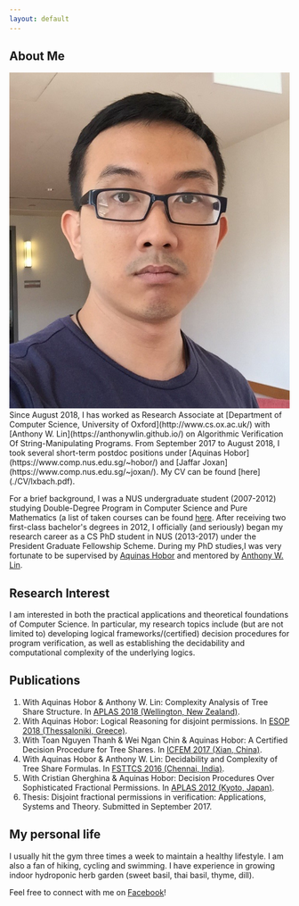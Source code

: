 ```yaml
---
layout: default
---
```


## About Me

<img class="profile-picture" src="me.jpg">
Since August 2018, I has worked as Research Associate at [Department of Computer Science, University of Oxford](http://www.cs.ox.ac.uk/) with [Anthony W. Lin](https://anthonywlin.github.io/) on Algorithmic Verification Of String-Manipulating Programs. From September 2017 to August 2018, I took several short-term postdoc positions under [Aquinas Hobor](https://www.comp.nus.edu.sg/~hobor/) and [Jaffar Joxan](https://www.comp.nus.edu.sg/~joxan/). My CV can be found [here](./CV/lxbach.pdf).

For a brief background, I was a NUS undergraduate student (2007-2012) studying Double-Degree Program in Computer Science and Pure Mathematics (a list of taken courses can be found [here](./courses.html). After receiving two first-class bachelor's degrees in 2012, I officially (and seriously) began my research career as a CS PhD student in NUS (2013-2017) under the President Graduate Fellowship Scheme. During my PhD studies,I was very fortunate to be supervised by [Aquinas Hobor](https://www.comp.nus.edu.sg/~hobor/) and mentored by [Anthony W. Lin](https://anthonywlin.github.io/).

## Research Interest

I am interested in both the practical applications and theoretical foundations of Computer Science. In particular, my research topics include (but are not limited to) developing logical frameworks/(certified) decision procedures for program verification, as well as establishing the decidability and computational complexity of the underlying logics.

## Publications

1. With Aquinas Hobor & Anthony W. Lin: Complexity Analysis of Tree Share Structure. In [APLAS 2018 (Wellington, New Zealand)](http://aplas2018.org/).
2. With Aquinas Hobor: Logical Reasoning for disjoint permissions. In [ESOP 2018 (Thessaloniki, Greece)](https://www.etaps.org/index.php/2018/esop).
3. With Toan Nguyen Thanh & Wei Ngan Chin & Aquinas Hobor: A Certified Decision Procedure for Tree Shares. In [ICFEM 2017 (Xian, China)](http://ictt.xidian.edu.cn/icfem2017/index.html).
4. With Aquinas Hobor & Anthony W. Lin: Decidability and Complexity of Tree Share Formulas. In [FSTTCS 2016 (Chennai, India)](https://www.fsttcs.org.in/archives/2016/).
5. With Cristian Gherghina & Aquinas Hobor: Decision Procedures Over Sophisticated Fractional Permissions. In [APLAS 2012 (Kyoto, Japan)](http://aplas12.kuis.kyoto-u.ac.jp/).
6. Thesis: Disjoint fractional permissions in verification: Applications, Systems and Theory. Submitted in September 2017.

## My personal life

I usually hit the gym three times a week to maintain a healthy lifestyle. I am also a fan of hiking, cycling and swimming. I have experience in growing indoor hydroponic herb garden (sweet basil, thai basil, thyme, dill).

Feel free to connect with me on [Facebook](https://www.facebook.com/bachdylan)!

